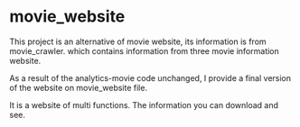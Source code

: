 # movie_website

This project is an alternative of movie website, its information is from movie_crawler. which contains information from three movie information website.

As a result of the analytics-movie code unchanged, I provide a final version of the website on movie_website file.

It is a website of multi functions. The information you can download and see.
